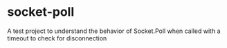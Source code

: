# socket-poll
A test project to understand the behavior of Socket.Poll when called with a timeout to check for disconnection
